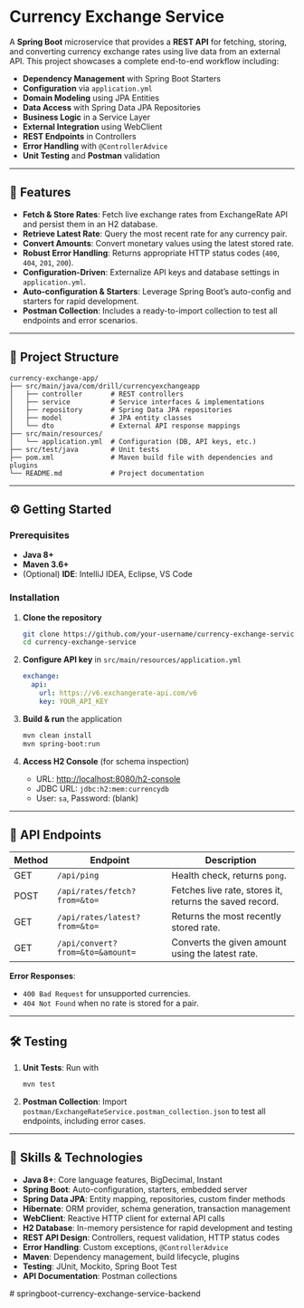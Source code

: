 # Currency Exchange Service

A **Spring Boot** microservice that provides a **REST API** for fetching, storing, and converting currency exchange rates using live data from an external API. This project showcases a complete end-to-end workflow including:

* **Dependency Management** with Spring Boot Starters
* **Configuration** via `application.yml`
* **Domain Modeling** using JPA Entities
* **Data Access** with Spring Data JPA Repositories
* **Business Logic** in a Service Layer
* **External Integration** using WebClient
* **REST Endpoints** in Controllers
* **Error Handling** with `@ControllerAdvice`
* **Unit Testing** and **Postman** validation

---

## 🚀 Features

* **Fetch & Store Rates**: Fetch live exchange rates from ExchangeRate API and persist them in an H2 database.
* **Retrieve Latest Rate**: Query the most recent rate for any currency pair.
* **Convert Amounts**: Convert monetary values using the latest stored rate.
* **Robust Error Handling**: Returns appropriate HTTP status codes (`400`, `404`, `201`, `200`).
* **Configuration-Driven**: Externalize API keys and database settings in `application.yml`.
* **Auto-configuration & Starters**: Leverage Spring Boot’s auto-config and starters for rapid development.
* **Postman Collection**: Includes a ready-to-import collection to test all endpoints and error scenarios.

---

## 📂 Project Structure

```
currency-exchange-app/
├── src/main/java/com/drill/currencyexchangeapp
│   ├── controller       # REST controllers
│   ├── service          # Service interfaces & implementations
│   ├── repository       # Spring Data JPA repositories
│   ├── model            # JPA entity classes
│   └── dto              # External API response mappings
├── src/main/resources/
│   └── application.yml  # Configuration (DB, API keys, etc.)
├── src/test/java        # Unit tests
├── pom.xml              # Maven build file with dependencies and plugins
└── README.md            # Project documentation
```

---

## ⚙️ Getting Started

### Prerequisites

* **Java 8+**
* **Maven 3.6+**
* (Optional) **IDE**: IntelliJ IDEA, Eclipse, VS Code

### Installation

1. **Clone the repository**

   ```bash
   git clone https://github.com/your-username/currency-exchange-service.git
   cd currency-exchange-service
   ```
2. **Configure API key** in `src/main/resources/application.yml`

   ```yaml
   exchange:
     api:
       url: https://v6.exchangerate-api.com/v6
       key: YOUR_API_KEY
   ```
3. **Build & run** the application

   ```bash
   mvn clean install
   mvn spring-boot:run
   ```
4. **Access H2 Console** (for schema inspection)

    * URL: [http://localhost:8080/h2-console](http://localhost:8080/h2-console)
    * JDBC URL: `jdbc:h2:mem:currencydb`
    * User: `sa`, Password: (blank)

---

## 📡 API Endpoints

| Method | Endpoint                         | Description                                             |
| ------ | -------------------------------- | ------------------------------------------------------- |
| GET    | `/api/ping`                      | Health check, returns `pong`.                           |
| POST   | `/api/rates/fetch?from=&to=`     | Fetches live rate, stores it, returns the saved record. |
| GET    | `/api/rates/latest?from=&to=`    | Returns the most recently stored rate.                  |
| GET    | `/api/convert?from=&to=&amount=` | Converts the given amount using the latest rate.        |

**Error Responses**:

* `400 Bad Request` for unsupported currencies.
* `404 Not Found` when no rate is stored for a pair.

---

## 🛠️ Testing

1. **Unit Tests**: Run with

   ```bash
   mvn test
   ```
2. **Postman Collection**: Import `postman/ExchangeRateService.postman_collection.json` to test all endpoints, including error cases.

---

## 🔑 Skills & Technologies

* **Java 8+**: Core language features, BigDecimal, Instant
* **Spring Boot**: Auto-configuration, starters, embedded server
* **Spring Data JPA**: Entity mapping, repositories, custom finder methods
* **Hibernate**: ORM provider, schema generation, transaction management
* **WebClient**: Reactive HTTP client for external API calls
* **H2 Database**: In-memory persistence for rapid development and testing
* **REST API Design**: Controllers, request validation, HTTP status codes
* **Error Handling**: Custom exceptions, `@ControllerAdvice`
* **Maven**: Dependency management, build lifecycle, plugins
* **Testing**: JUnit, Mockito, Spring Boot Test
* **API Documentation**: Postman collections


#   s p r i n g b o o t - c u r r e n c y - e x c h a n g e - s e r v i c e - b a c k e n d  
 